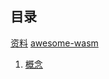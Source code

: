 ## 目录
[资料](https://github.com/chai2010/awesome-wasm-zh)
[awesome-wasm](https://github.com/mbasso/awesome-wasm)

1. [概念](1概念.md)